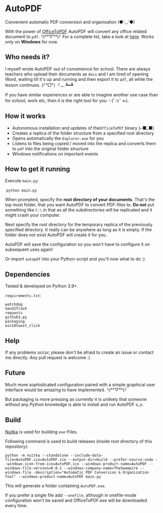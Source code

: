 # AutoPDF
 Convenient automatic PDF conversion and organisation (●'◡'●)



With the power of [OfficeToPDF](https://github.com/cognidox/OfficeToPDF) AutoPDF will convert any office related document to `pdf`. ╰(\*°▽°\*)╯ For a complete list, take a look at [here](https://github.com/cognidox/OfficeToPDF#supported-file-types). Works only on **Windows** for now.



## Who needs it?

I myself wrote AutoPDF out of convenience for school. There are always teachers who upload their documents as `docx` and I am tired of opening Word, waiting till it's up and running and then export it to `pdf`, all while the lesson continues. (╯°□°）╯︵ ┻━┻

If you have similar experiences or are able to imagine another use case than for school, work etc, then it is the right tool for you ☜(ﾟヮﾟ☜).



## How it works

- Autonomous installation and updates of the`OfficeToPDf` binary (⌐■_■)
- Creates a replica of the folder structure from a specified root directory
- Opens automatically the `Explorer.exe` for you
- Listens to files being copied / moved into the replica and converts them to `pdf` into the original folder structure
- Windows notifications on important events



## How to get it running

Execute `main.py`:

​	`python main.py`

When prompted, specify the **root directory of your documents**. That's the top most folder, that you want AutoPDF to convert PDF-files to. **Do not** put something like `C:\` in that as all the subdirectories will be replicated and it might crash your computer. 

Next specify the root directory for the temporary replica of the previously specified directory. It really can be anywhere as long as it is empty. If the folder does not exist AutoPDF will create it for you.

AutoPDF will save the configuration so you won't have to configure it on subsequent uses again!

Or import `autopdf` into your Python-script and you'll now what to do :)



## Dependencies

Tested & developed on Python 3.9+.

`requirements.txt`:

```
watchdog
Send2Trash
requests
github3.py
packaging
win10toast_click
```



## Help

If any problems occur, please don't be afraid to create an issue or contact me directly. Any pull request is welcome :)



 ## Future

Much more sophisticated configuration paired with a simple graphical user interface would be amazing to have implemented. ╰(\*°▽°\*)╯

But packaging is more pressing as currently it is unlikely that someone without any Python knowledge is able to install and run AutoPDF ಠ_ಠ.



## Build

[Nuitka](https://github.com/Nuitka/Nuitka) is used for building `exe`-Files.

Following command is used to build releases (inside root directory of this repository):

`python -m nuitka --standalone --include-data-file=AutoPDF.ico=AutoPDF.ico --output-dir=build --prefer-source-code --windows-icon-from-ico=AutoPDF.ico --windows-product-name=AutoPDF --windows-file-version=0.0.1 --windows-company-name=TheSwampire --windows-file
-description="Automatic PDF Conversion & Organization Tool" --windows-product-name=AutoPDF main.py`

This will generate a folder containing `AutoPDF.exe`. 

If you prefer a single file add `--onefile`,  although in onefile-mode configuration won't be saved and OfficeToPDF.exe will be downloaded every time.

